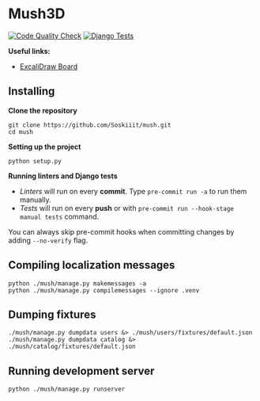 # Mush3D

[![Code Quality Check](https://github.com/Soskiiit/mush/actions/workflows/linters.yml/badge.svg)](https://github.com/Soskiiit/mush/actions/workflows/linters.yml) [![Django Tests](https://github.com/Soskiiit/mush/actions/workflows/tests.yml/badge.svg)](https://github.com/Soskiiit/mush/actions/workflows/tests.yml)

**Useful links:**
- [ExcaliDraw Board](https://excalidraw.com/#room=40d1ff70b3686a5c5b03,w6kdCY5a6fkLumdioki-Cg)

## Installing
**Clone the repository**
```
git clone https://github.com/Soskiiit/mush.git
cd mush
```

**Setting up the project**
```
python setup.py
```

**Running linters and Django tests**
- *Linters* will run on every **commit**. Type `pre-commit run -a` to run them manually.
- *Tests* will run on every **push** or with `pre-commit run --hook-stage manual tests` command.

You can always skip pre-commit hooks when committing changes by adding `--no-verify` flag.

## Compiling localization messages
```
python ./mush/manage.py makemessages -a
python ./mush/manage.py compilemessages --ignore .venv
```

## Dumping fixtures
```
./mush/manage.py dumpdata users &> ./mush/users/fixtures/default.json
./mush/manage.py dumpdata catalog &> ./mush/catalog/fixtures/default.json
```

## Running development server
```
python ./mush/manage.py runserver
```
